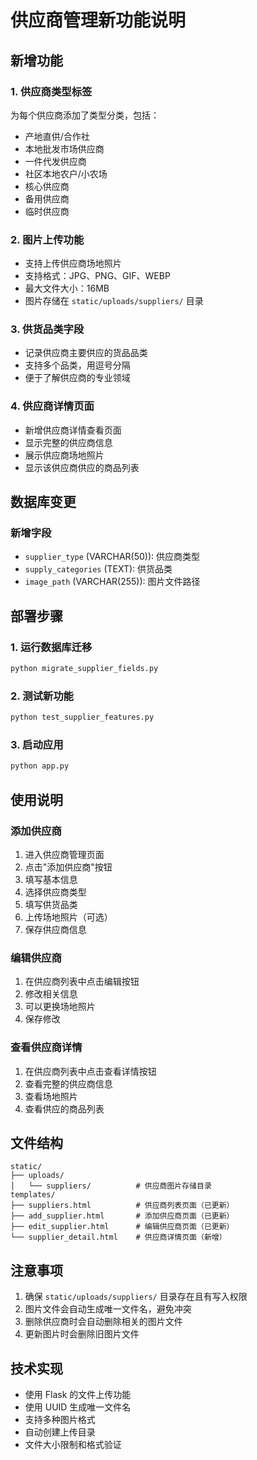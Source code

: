 # 供应商管理新功能说明

## 新增功能

### 1. 供应商类型标签
为每个供应商添加了类型分类，包括：
- 产地直供/合作社
- 本地批发市场供应商
- 一件代发供应商
- 社区本地农户/小农场
- 核心供应商
- 备用供应商
- 临时供应商

### 2. 图片上传功能
- 支持上传供应商场地照片
- 支持格式：JPG、PNG、GIF、WEBP
- 最大文件大小：16MB
- 图片存储在 `static/uploads/suppliers/` 目录

### 3. 供货品类字段
- 记录供应商主要供应的货品品类
- 支持多个品类，用逗号分隔
- 便于了解供应商的专业领域

### 4. 供应商详情页面
- 新增供应商详情查看页面
- 显示完整的供应商信息
- 展示供应商场地照片
- 显示该供应商供应的商品列表

## 数据库变更

### 新增字段
- `supplier_type` (VARCHAR(50)): 供应商类型
- `supply_categories` (TEXT): 供货品类
- `image_path` (VARCHAR(255)): 图片文件路径

## 部署步骤

### 1. 运行数据库迁移
```bash
python migrate_supplier_fields.py
```

### 2. 测试新功能
```bash
python test_supplier_features.py
```

### 3. 启动应用
```bash
python app.py
```

## 使用说明

### 添加供应商
1. 进入供应商管理页面
2. 点击"添加供应商"按钮
3. 填写基本信息
4. 选择供应商类型
5. 填写供货品类
6. 上传场地照片（可选）
7. 保存供应商信息

### 编辑供应商
1. 在供应商列表中点击编辑按钮
2. 修改相关信息
3. 可以更换场地照片
4. 保存修改

### 查看供应商详情
1. 在供应商列表中点击查看详情按钮
2. 查看完整的供应商信息
3. 查看场地照片
4. 查看供应的商品列表

## 文件结构

```
static/
├── uploads/
│   └── suppliers/          # 供应商图片存储目录
templates/
├── suppliers.html          # 供应商列表页面（已更新）
├── add_supplier.html       # 添加供应商页面（已更新）
├── edit_supplier.html      # 编辑供应商页面（已更新）
└── supplier_detail.html    # 供应商详情页面（新增）
```

## 注意事项

1. 确保 `static/uploads/suppliers/` 目录存在且有写入权限
2. 图片文件会自动生成唯一文件名，避免冲突
3. 删除供应商时会自动删除相关的图片文件
4. 更新图片时会删除旧图片文件

## 技术实现

- 使用 Flask 的文件上传功能
- 使用 UUID 生成唯一文件名
- 支持多种图片格式
- 自动创建上传目录
- 文件大小限制和格式验证
